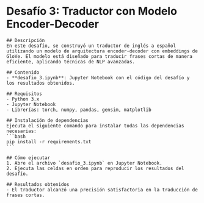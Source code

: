 # Desafío 3: Traductor con Modelo Encoder-Decoder

    ## Descripción
    En este desafío, se construyó un traductor de inglés a español utilizando un modelo de arquitectura encoder-decoder con embeddings de GloVe. El modelo está diseñado para traducir frases cortas de manera eficiente, aplicando técnicas de NLP avanzadas.

    ## Contenido
    - **desafio_3.ipynb**: Jupyter Notebook con el código del desafío y los resultados obtenidos.

    ## Requisitos
    - Python 3.x
    - Jupyter Notebook
    - Librerías: torch, numpy, pandas, gensim, matplotlib

    ## Instalación de dependencias
    Ejecuta el siguiente comando para instalar todas las dependencias necesarias:
    ```bash
    pip install -r requirements.txt
    ```

    ## Cómo ejecutar
    1. Abre el archivo `desafio_3.ipynb` en Jupyter Notebook.
    2. Ejecuta las celdas en orden para reproducir los resultados del desafío.

    ## Resultados obtenidos
    - El traductor alcanzó una precisión satisfactoria en la traducción de frases cortas.